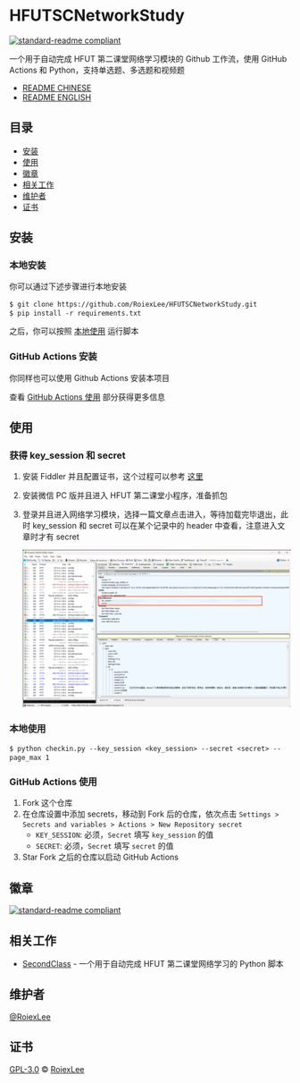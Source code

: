 # HFUTSCNetworkStudy

[![standard-readme compliant](https://img.shields.io/badge/readme%20style-standard-brightgreen.svg?style=flat-square)](https://github.com/RichardLitt/standard-readme)

一个用于自动完成 HFUT 第二课堂网络学习模块的 Github 工作流，使用 GitHub Actions 和 Python，支持单选题、多选题和视频题

- [README CHINESE](./README_EN.md)
- [README ENGLISH](./README_EN.md)

## 目录

- [安装](#安装)
- [使用](#使用)
- [徽章](#徽章)
- [相关工作](#相关工作)
- [维护者](#维护者)
- [证书](#证书)

## 安装

### 本地安装

你可以通过下述步骤进行本地安装

```shell
$ git clone https://github.com/RoiexLee/HFUTSCNetworkStudy.git
$ pip install -r requirements.txt
```

之后，你可以按照 [本地使用](#本地使用) 运行脚本

### GitHub Actions 安装

你同样也可以使用 Github Actions 安装本项目

查看 [GitHub Actions 使用](#github-actions-使用) 部分获得更多信息

## 使用

### 获得 key_session 和 secret

1. 安装 Fiddler 并且配置证书，这个过程可以参考 [这里](https://zhuanlan.zhihu.com/p/410150022)
2. 安装微信 PC 版并且进入 HFUT 第二课堂小程序，准备抓包
3. 登录并且进入网络学习模块，选择一篇文章点击进入，等待加载完毕退出，此时 key_session 和 secret 可以在某个记录中的 header 中查看，注意进入文章时才有 secret

   ![image](./images/key_session_and_secret.png)

### 本地使用

```shell
$ python checkin.py --key_session <key_session> --secret <secret> --page_max 1
```

### GitHub Actions 使用

1. Fork 这个仓库
2. 在仓库设置中添加 secrets，移动到 Fork 后的仓库，依次点击 `Settings > Secrets and variables > Actions > New Repository secret`
    - `KEY_SESSION`: 必须，`Secret` 填写 `key_session` 的值
    - `SECRET`: 必须，`Secret` 填写 `secret` 的值
3. Star Fork 之后的仓库以启动 GitHub Actions

## 徽章

[![standard-readme compliant](https://img.shields.io/badge/readme%20style-standard-brightgreen.svg?style=flat-square)](https://github.com/RichardLitt/standard-readme)

## 相关工作

- [SecondClass](https://github.com/Zirconium233/SecondClass) - 一个用于自动完成 HFUT 第二课堂网络学习的 Python 脚本

## 维护者

[@RoiexLee](https://roiexlee.github.io)

## 证书

[GPL-3.0](./LICENSE) © [RoiexLee](https://roiexlee.github.io) 